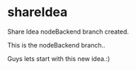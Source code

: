 # shareIdea
Share Idea nodeBackend branch created.

This is the nodeBackend branch..

Guys lets start with this new idea.:) 


